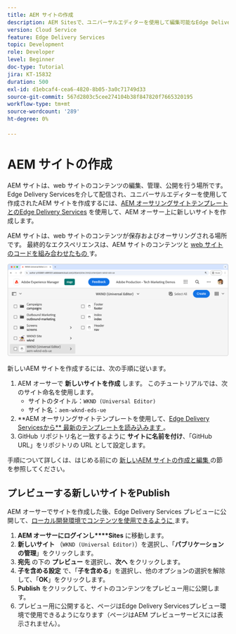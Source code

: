 ```yaml
---
title: AEM サイトの作成
description: AEM Sitesで、ユニバーサルエディターを使用して編集可能なEdge Delivery Services用のサイトを作成します。
version: Cloud Service
feature: Edge Delivery Services
topic: Development
role: Developer
level: Beginner
doc-type: Tutorial
jira: KT-15832
duration: 500
exl-id: d1ebcaf4-cea6-4820-8b05-3a0c71749d33
source-git-commit: 567d2803c5cee274104b38f847820f7665320195
workflow-type: tm+mt
source-wordcount: '289'
ht-degree: 0%

---
```


# AEM サイトの作成

AEM サイトは、web サイトのコンテンツの編集、管理、公開を行う場所です。 Edge Delivery Servicesを介して配信され、ユニバーサルエディターを使用して作成されたAEM サイトを作成するには、[AEM オーサリングサイトテンプレートとのEdge Delivery Services](https://github.com/adobe-rnd/aem-boilerplate-xwalk/releases) を使用して、AEM オーサー上に新しいサイトを作成します。

AEM サイトは、web サイトのコンテンツが保存およびオーサリングされる場所です。 最終的なエクスペリエンスは、AEM サイトのコンテンツと [web サイトのコードを組み合わせたもの ](./1-new-code-project.md) す。

![Edge Delivery Servicesとユニバーサルエディターの新しいAEM サイト ](./assets/2-new-aem-site/new-site.png)

新しいAEM サイトを作成するには、次の手順に従います。

1. AEM オーサーで **新しいサイトを作成** します。 このチュートリアルでは、次のサイト命名を使用します。
   * サイトのタイトル：`WKND (Universal Editor)`
   * サイト名：`aem-wknd-eds-ue`
2. **AEM オーサリングサイトテンプレートを使用して、[Edge Delivery Servicesから** 最新のテンプレートを読み込みます ](https://github.com/adobe-rnd/aem-boilerplate-xwalk/releases)。
3. GitHub リポジトリ名と一致するように **サイトに名前を付け**、「GitHub URL」をリポジトリの URL として設定します。

手順について詳しくは、はじめる前にの [ 新しいAEM サイトの作成と編集 ](https://experienceleague.adobe.com/en/docs/experience-manager-cloud-service/content/edge-delivery/wysiwyg-authoring/edge-dev-getting-started#create-aem-site) の節を参照してください。

## プレビューする新しいサイトをPublish

AEM オーサーでサイトを作成した後、Edge Delivery Services プレビューに公開して、[ローカル開発環境でコンテンツを使用できるように ](./3-local-development-environment.md) ます。

1. **AEM オーサーにログインし****Sites** に移動します。
2. **新しいサイト** （`WKND (Universal Editor)`）を選択し、「**パブリケーションの管理**」をクリックします。
3. **宛先** の下の **プレビュー** を選択し、**次へ** をクリックします。
4. **子を含める設定** で、「**子を含める**」を選択し、他のオプションの選択を解除して、「**OK**」をクリックします。
5. **Publish** をクリックして、サイトのコンテンツをプレビュー用に公開します。
6. プレビュー用に公開すると、ページはEdge Delivery Servicesプレビュー環境で使用できるようになります（ページはAEM プレビューサービスには表示されません）。
